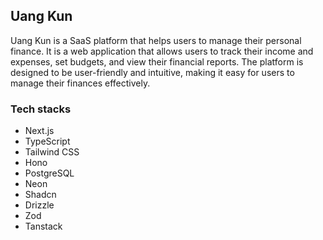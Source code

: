 ## Uang Kun

Uang Kun is a SaaS platform that helps users to manage their personal finance. It is a web application that allows users to track their income and expenses, set budgets, and view their financial reports. The platform is designed to be user-friendly and intuitive, making it easy for users to manage their finances effectively.

### Tech stacks
- Next.js
- TypeScript
- Tailwind CSS
- Hono
- PostgreSQL
- Neon
- Shadcn
- Drizzle
- Zod
- Tanstack